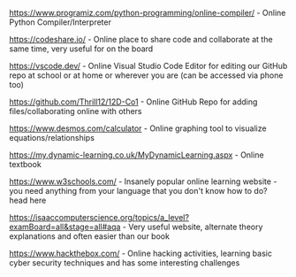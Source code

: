 https://www.programiz.com/python-programming/online-compiler/ - Online Python Compiler/Interpreter

https://codeshare.io/ - Online place to share code and collaborate at the same time, very useful for on the board

https://vscode.dev/ - Online Visual Studio Code Editor for editing our GitHub repo at school or at home or wherever you are (can be accessed via phone too)

https://github.com/Thrill12/12D-Co1 - Online GitHub Repo for adding files/collaborating online with others

https://www.desmos.com/calculator - Online graphing tool to visualize equations/relationships

https://my.dynamic-learning.co.uk/MyDynamicLearning.aspx - Online textbook

https://www.w3schools.com/ - Insanely popular online learning website - you need anything from your language that you don't know how to do? head here

https://isaaccomputerscience.org/topics/a_level?examBoard=all&stage=all#aqa - Very useful website, alternate theory explanations and often easier than our book

https://www.hackthebox.com/ - Online hacking activities, learning basic cyber security techniques and has some interesting challenges